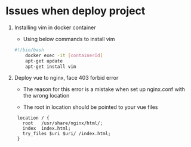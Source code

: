 # Issues when deploy project

1. Installing vim in docker container

    * Using below commands to install vim

    ``` bash
    #!/bin/bash
        docker exec -it [containerId]
        apt-get update
        apt-get install vim

    ```

2. Deploy vue to nginx, face 403 forbid error

   * The reason for this error is a mistake when set up nginx.conf with the wrong location

   * The root in location should be pointed to your vue files

   ``` bin
    location / {
      root   /usr/share/nginx/html/;
      index  index.html;
      try_files $uri $uri/ /index.html;
    }
   ```
